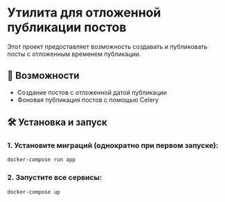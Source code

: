 # Утилита для отложенной публикации постов

Этот проект предоставляет возможность создавать и публиковать посты с отложенным временем публикации.

## 🚀 Возможности

- Создание постов с отложенной датой публикации
- Фоновая публикация постов с помощью Celery


## 🛠 Установка и запуск

### 1. Установите миграций (однократно при первом запуске):

```bash
docker-compose run app
```

### 2. Запустите все сервисы:
```bash
docker-compose up
```